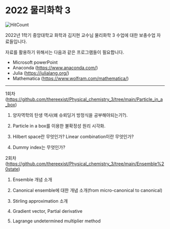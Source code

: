 # 2022 물리화학 3

![HitCount](http://hits.dwyl.com/thereexist/Physical_chemistry_3.svg)

2022년 1학기 중앙대학교 화학과 김지현 교수님 물리화학 3 수업에 대한 보충수업 자료들입니다.

자료를 활용하기 위해서는 다음과 같은 프로그램들이 필요합니다.

- Microsoft powerPoint
- Anaconda (https://www.anaconda.com/)
- Julia (https://julialang.org/)
- Mathematica (https://www.wolfram.com/mathematica/)

-------------------------------------------------------------------------------------

1회차(https://github.com/thereexist/Physical_chemistry_3/tree/main/Particle_in_a_box)

1. 양자역학의 탄생 역사(왜 슈뢰딩거 방정식을 공부해야되는가?). 

2. Particle in a box를 이용한 불확정성 원리 시각화. 

3. Hilbert space란 무엇인가? Linear combination이란 무엇인가?

4. Dummy index는 무엇인가?

2회차(https://github.com/thereexist/Physical_chemistry_3/tree/main/Ensemble%20state)

1. Ensemble 개념 소개

2. Canonical ensemble에 대한 개념 소개(from micro-canonical to canonical)

3. Stirling approximation 소개

4. Gradient vector, Partial derivative

5. Lagrange undetermined multiplier method

